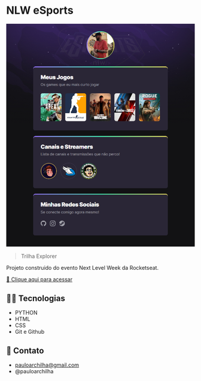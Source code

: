 # NLW eSports

![preview](./.github/preview.png)

> Trilha Explorer

Projeto construido do evento Next Level Week da Rocketseat.

[🔗 Clique aqui para acessar](https://pauloarchilha.github.io/nlwesports-explorer)

## 🧑‍💻 Tecnologias

- PYTHON
- HTML
- CSS
- Git e Github

## 📱 Contato

- pauloarchilha@gmail.com
- @pauloarchilha
